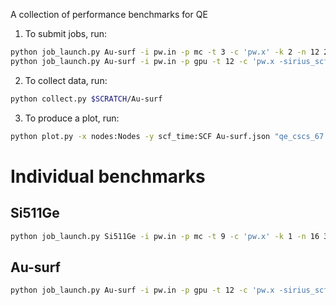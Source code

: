 A collection of performance benchmarks for QE

1. To submit jobs, run:
```bash
python job_launch.py Au-surf -i pw.in -p mc -t 3 -c 'pw.x' -k 2 -n 12 24 36 48 -T '0:20:00' -l 'qe_cscs_67' -R
python job_launch.py Au-surf -i pw.in -p gpu -t 12 -c 'pw.x -sirius_scf' -k 2 -n 1 2 3 4 -T '0:20:00' -l 'qe_sirius' -R
 ```

2. To collect data, run:
```bash
python collect.py $SCRATCH/Au-surf
```

3. To produce a plot, run:
```bash
python plot.py -x nodes:Nodes -y scf_time:SCF Au-surf.json "qe_cscs_67:QE-6.7 CPU" "qe_sirius:QE+SIRIUS GPU"
```

# Individual benchmarks

## Si511Ge
```bash
python job_launch.py Si511Ge -i pw.in -p mc -t 9 -c 'pw.x' -k 1 -n 16 36 64 100 -T '0:30:00' -l 'qe_cscs_67' -R
```

## Au-surf
```bash
python job_launch.py Au-surf -i pw.in -p gpu -t 12 -c 'pw.x -sirius_scf' -k 2 -n 1 2 3 4 -T '0:20:00' -l 'qe_sirius' -R
```
